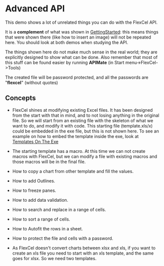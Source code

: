 # Advanced API

This demo shows a lot of unrelated things you can do with the FlexCel
API.

It is a **complement** of what was shown in [GettingStarted](https://doc.tmssoftware.com/flexcel/vcl/samples/delphi/api/gettingstarted/index.html): this
means things that were shown there (like how to insert an image)
will not be repeated here. You should look at both demos when studying the
API.

The things shown here do not make much sense in the real world; they are
explicitly designed to show what can be done. Also remember that most of
this stuff can be found easier by running **APIMate** (in Start
menu-\>FlexCel-\>Tools)

The created file will be password protected, and all the passwords are
\"**flexcel**\" (without quotes)

## Concepts

- FlexCel shines at modifying existing Excel files. It has been
  designed from the start with that in mind, and to not losing
  anything in the original file. So we will
  start from an existing file with the skeleton of what we want to
  do, and modify it with code. This starting file (template.xls/x)
  could be embedded in the exe file, but this is not shown here. 
  To see an example on how to embed the template inside the exe, look at
  [Templates On The Exe](https://doc.tmssoftware.com/flexcel/vcl/samples/delphi/reports/templates-on-the-exe/index.html)

- The starting template has a macro. At this time we can not create
  macros with FlexCel, but we can modify a file with existing macros
  and those macros will be in the final file.

- How to copy a chart from other template and fill the values.

- How to add Outlines.

- How to freeze panes.

- How to add data validation.

- How to search and replace in a range of cells.

- How to sort a range of cells.

- How to Autofit the rows in a sheet.

- How to protect the file and cells with a password.

- As FlexCel doesn\'t convert charts between xlsx and xls, if you want
  to create an xls file you need to start with an xls template, and
  the same goes for xlsx. So we need two templates.
